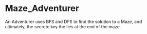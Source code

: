 # Maze_Adventurer
An Adventurer uses BFS and DFS to find the solution to a Maze, and ultimately, the secrete key the lies at the end of the maze.
